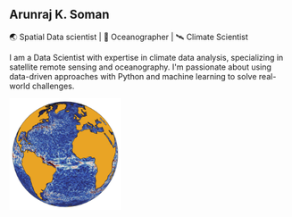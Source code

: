 ## Arunraj K. Soman

:earth_asia: Spatial Data scientist | :ocean: Oceanographer | :artificial_satellite: Climate Scientist

I am a Data Scientist with expertise in climate data analysis, specializing in satellite remote sensing and oceanography. I'm passionate about using data-driven approaches with Python and machine learning to solve real-world challenges.

<img src="cover_page.jpg" alt="Local Image" width="200"/>

<!-- ![Getting Started](cover_page.jpg) -->


<!--
**arunrajks/arunrajks** is a ✨ _special_ ✨ repository because its `README.md` (this file) appears on your GitHub profile.

Here are some ideas to get you started:

- 🔭 I’m currently working on ...
- 🌱 I’m currently learning ...
- 👯 I’m looking to collaborate on ...
- 🤔 I’m looking for help with ...
- 💬 Ask me about ...
- 📫 How to reach me: ...
- 😄 Pronouns: ...
- ⚡ Fun fact: ...
-->
